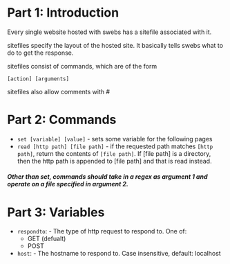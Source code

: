 # Part 1: Introduction
Every single website hosted with swebs has a sitefile associated with it.

sitefiles specify the layout of the hosted site. It basically tells swebs what to do to get the response.

sitefiles consist of commands, which are of the form

```[action] [arguments]```

sitefiles also allow comments with #

# Part 2: Commands

* ```set [variable] [value]``` - sets some variable for the following pages
* ```read [http path] [file path]``` - if the requested path matches ```[http path]```, return the contents of ```[file path]```. If [file path] is a directory, then the http path is appended to [file path] and that is read instead.

##### Other than set, commands should take in a regex as argument 1 and operate on a file specified in argument 2.

# Part 3: Variables

* ```respondto```: - The type of http request to respond to. One of:
	* GET (defualt)
	* POST
* ```host```: - The hostname to respond to. Case insensitive, default: localhost
